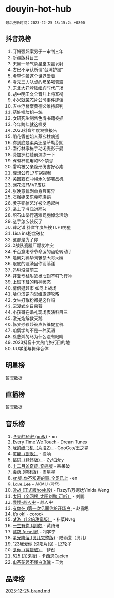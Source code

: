 # douyin-hot-hub

`最后更新时间：2023-12-25 18:15:24 +0800`

## 抖音热榜

1. 订婚强奸案男子一审判三年
1. 新疆版科目三
1. 天目一号气象星座卫星发射
1. 古巴不承认所谓“台湾护照”
1. 希望你被这个世界爱着
1. 看完三大队想约兄弟喝顿酒
1. 东北大花登陆纽约时代广场
1. 胡中明王文全晋升上将军衔
1. 小米就某芯片公司事件辟谣
1. 吉林浮桥案黄德义维持原判
1. 萌娃撞脸胡一统
1. 女研究生制售色情书籍被抓
1. 今年跨年就这样发
1. 2023抖音年度观察报告
1. 稻花香创始人蔡宏柱病逝
1. 你到底是柔柔还是萨勒芬妮
1. 潜行林家栋手动闭麦彭于晏
1. 费加罗红毯前演练一下
1. 保温杯使用的5个禁忌
1. 雷鸣被父亲隐形伤害好心疼
1. 理想公布L7车祸视频
1. 美国要在冲绳永久部署战机
1. 澜花海FMVP皮肤
1. 张晚意新剧单身且离异
1. 石榴姐来东莞吃烧鹅
1. 黄子韬徐艺洋被全场起哄
1. 录上了吗我讲两句
1. 积石山举行遇难同胞悼念活动
1. 这手怎么装反了
1. 薛之谦 抖音年度热搜TOP1明星
1. Lisa ins粉丝破亿
1. 这都是为了你
1. X战队瓷器厂爆发冲突
1. 千百意老爷爷命运的齿轮转动了
1. 嗑到刘德华刘雅瑟大哥大嫂
1. 眼底的涟漪因你而荡漾
1. 冯琳没进前三
1. 拜登专机附近被拍到不明飞行物
1. 上班下班的精神状态
1. 情侣逛超市 如同上战场
1. 哈尔滨逆向思维旅游攻略
1. 女生打散粉都是这样吗
1. 沉浸式冬日露营
1. 小孩哥在婚礼现场表演科目三
1. 激光炮解救天鹅
1. 陈梦孙颖莎被点名催促登机
1. 咱俩学的不是一种英语
1. 徐悲鸿的马为什么没有眼睛
1. 2023抖音十大热门旅行目的地
1. UU学弟与舞伴合体

## 明星榜

暂无数据

## 直播榜

暂无数据

## 音乐榜

1. [冬天的秘密 (en版)](https://sf6-cdn-tos.douyinstatic.com/obj/tos-cn-ve-2774/okIuMHDdzyf3FjGK4Lphe1vfHcQaPIHAg0Z4CR) - en
1. [Every Time We Touch](https://sf6-cdn-tos.douyinstatic.com/obj/tos-cn-ve-2774/ogN6lUKQeBBfEVhIOMikG1CcJjugxk1tztZyhP) - Dream Tunes
1. [我的纸飞机（片段2）](https://sf3-cdn-tos.douyinstatic.com/obj/tos-cn-ve-2774/oM2ZrKcg2CD5AeRB2gkeXOFB1IxAGJdZPazYHf) - GooGoo/王之睿
1. [可能（副歌）](https://sf6-cdn-tos.douyinstatic.com/obj/tos-cn-ve-2774/cde1731888894259b333569393c2fb51) - 程响
1. [陷阱（释怀版）](https://sf3-cdn-tos.douyinstatic.com/obj/tos-cn-ve-2774/oE8C21LeZrzKLDFfQYgMzx4GAIHageG5IzayY7) - Zy/白允y
1. [十二月的奇迹_奇迹版](https://sf6-cdn-tos.douyinstatic.com/obj/tos-cn-ve-2774/oMslvA9FBzGMGHnyUuoiiUjtIAXfMz6tzwByW8) - 呆呆破
1. [毒药 (释怀版)](https://sf6-cdn-tos.douyinstatic.com/obj/tos-cn-ve-2774/oYILMEAzspdZBIzy4frJNB8ZHPHWAhiwowd4Ad) - 周星星
1. [en版_你不知道的事_全网已上](https://sf3-cdn-tos.douyinstatic.com/obj/tos-cn-ve-2774/o4QbYLDezHUtFyDKdF9XfmPhIewaqEQAggj6Cb) - en
1. [Love Lee](https://sf6-cdn-tos.douyinstatic.com/obj/tos-cn-ve-2774/o05GbkJGbCBTdDnMtB0fwOYgkeZp23vrWQDQBS) - AKMU (악뮤)
1. [冷战 (正式版hook段)](https://sf6-cdn-tos.douyinstatic.com/obj/tos-cn-ve-2774/oMuEoiBasWApEMVDgNiI8VAByNmwo5J0pyf8Yx) - TizzyT/万妮达Vinida Weng
1. [太阳（全网搜_太阳刘鹏_可听）](https://sf6-cdn-tos.douyinstatic.com/obj/tos-cn-ve-2774/ogWbyIQnlBFImVbeDocRdCIYtBHlbJXgfZMvgz) - 刘鹏
1. [慢慢-颜人中](https://sf6-cdn-tos.douyinstatic.com/obj/tos-cn-ve-2774/ocjHNfBXdBxQNC8ZGAeoLMFTUgtBg8bkExunDC) - 颜人中
1. [有你在 (第一次见面你的开场白)](https://sf6-cdn-tos.douyinstatic.com/obj/tos-cn-ve-2774/oAthrQ3ClJBfI57uBoFEgNDYtNCZ0TSYQQfxQ0) - 赵露思
1. [it’s ok!](https://sf3-cdn-tos.douyinstatic.com/obj/tos-cn-ve-2774/0fc4d0ee28444bd0ab76e8b7c0003f52) - corook
1. [梦游（1.2倍甜蜜版）](https://sf3-cdn-tos.douyinstatic.com/obj/tos-cn-ve-2774/o4gyAUm8hwufoEABmwVIiQtHsFuGzAEEWtNMzo) - 补菜Nveg
1. [一生有你 (副歌)](https://sf3-cdn-tos.douyinstatic.com/obj/tos-cn-ve-2774/o8xzM8HLaQzgMiJ96FKAWCenIuzkFpfClDdmeW) - 黄绮珊
1. [熬夜 (emo版)](https://sf3-cdn-tos.douyinstatic.com/obj/tos-cn-ve-2774/ocQZvZErLThAfNQOtBZ178gQDfCDFBL9iB5lvY) - 刘宇宁
1. [星光降落 (贝儿完整版)](https://sf6-cdn-tos.douyinstatic.com/obj/tos-cn-ve-2774/okwB9hAwyAtsFFkFBzAX1hOOfQuIoMNs0W2Mwr) - 陆雨萱（贝儿）
1. [123我爱你 (说唱片段)](https://sf3-cdn-tos.douyinstatic.com/obj/tos-cn-ve-2774/oYCWFpY0hL9kda0dQKIGDYeKYfQmAse0DgpDjz) - LZ轮子
1. [是你（剪辑版）](https://sf3-cdn-tos.douyinstatic.com/obj/tos-cn-ve-2774/46019dae783c4c969944217fe1cfafc4) - 梦然
1. [525 (加速版)](https://sf6-cdn-tos.douyinstatic.com/obj/tos-cn-ve-2774/oIfKCtqfDyP8Vc9FpAPgWMyezT6LnDT1abRwGg) - 卡西恩Cacien
1. [山茶花读不懂白玫瑰](https://sf6-cdn-tos.douyinstatic.com/obj/tos-cn-ve-2774/osfn8B7DktrRHEPJgPCfDbw7QDQEkwC16BxZg9) - 王为

## 品牌榜

[2023-12-25-brand.md](2023-12-25-brand.md)
